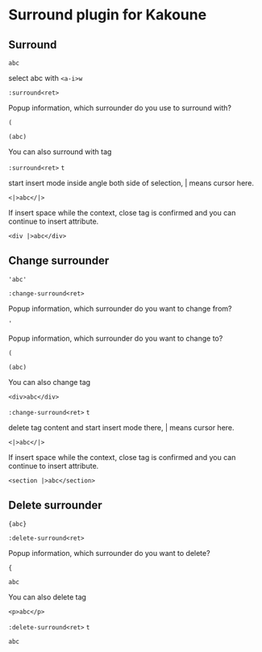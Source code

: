 # Surround plugin for Kakoune

## Surround
```
abc
```
select abc with `<a-i>w`

`:surround<ret>`

Popup information, which surrounder do you use to surround with?

`(`
```
(abc)
```
You can also surround with tag

`:surround<ret>` `t`

start insert mode inside angle both side of selection, | means cursor here.
```
<|>abc</|>
```
If insert space while the context, close tag is confirmed and you can continue to insert attribute.
```
<div |>abc</div>
```
## Change surrounder
```
'abc'
```
`:change-surround<ret>`

Popup information, which surrounder do you want to change from?

`'`

Popup information, which surrounder do you want to change to?

`(`
```
(abc)
```
You can also change tag
```
<div>abc</div>
```
`:change-surround<ret>` `t`

delete tag content and start insert mode there, | means cursor here.
```
<|>abc</|>
```
If insert space while the context, close tag is confirmed and you can continue to insert attribute.
```
<section |>abc</section>
```

## Delete surrounder
```
{abc}
```
`:delete-surround<ret>`

Popup information, which surrounder do you want to delete?

`{`
```
abc
```
You can also delete tag
```
<p>abc</p>
```
`:delete-surround<ret>` `t`
```
abc
```
